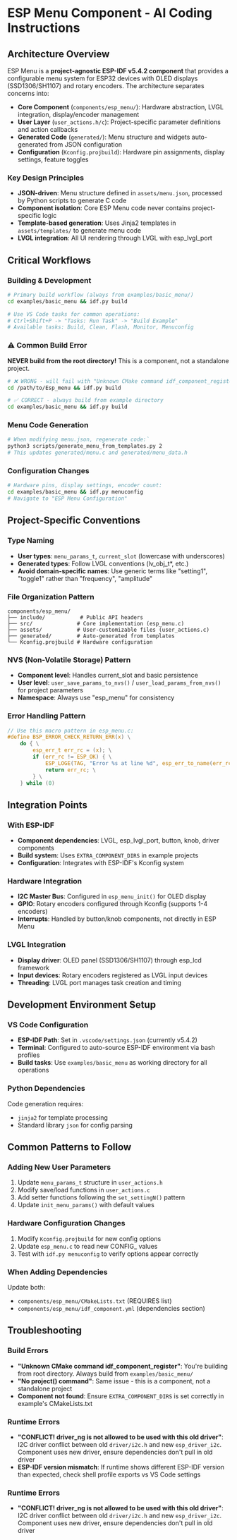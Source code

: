 # ESP Menu Component - AI Coding Instructions

## Architecture Overview

ESP Menu is a **project-agnostic ESP-IDF v5.4.2 component** that provides a configurable menu system for ESP32 devices with OLED displays (SSD1306/SH1107) and rotary encoders. The architecture separates concerns into:

- **Core Component** (`components/esp_menu/`): Hardware abstraction, LVGL integration, display/encoder management
- **User Layer** (`user_actions.h/c`): Project-specific parameter definitions and action callbacks
- **Generated Code** (`generated/`): Menu structure and widgets auto-generated from JSON configuration
- **Configuration** (`Kconfig.projbuild`): Hardware pin assignments, display settings, feature toggles

### Key Design Principles
- **JSON-driven**: Menu structure defined in `assets/menu.json`, processed by Python scripts to generate C code
- **Component isolation**: Core ESP Menu code never contains project-specific logic
- **Template-based generation**: Uses Jinja2 templates in `assets/templates/` to generate menu code
- **LVGL integration**: All UI rendering through LVGL with esp_lvgl_port

## Critical Workflows

### Building & Development
```bash
# Primary build workflow (always from examples/basic_menu/)
cd examples/basic_menu && idf.py build

# Use VS Code tasks for common operations:
# Ctrl+Shift+P -> "Tasks: Run Task" -> "Build Example"
# Available tasks: Build, Clean, Flash, Monitor, Menuconfig
```

### ⚠️ Common Build Error
**NEVER build from the root directory!** This is a component, not a standalone project.
```bash
# ❌ WRONG - will fail with "Unknown CMake command idf_component_register"
cd /path/to/Esp_menu && idf.py build

# ✅ CORRECT - always build from example directory
cd examples/basic_menu && idf.py build
```

### Menu Code Generation
```bash
# When modifying menu.json, regenerate code:`   
python3 scripts/generate_menu_from_templates.py 2
# This updates generated/menu.c and generated/menu_data.h
```

### Configuration Changes
```bash
# Hardware pins, display settings, encoder count:
cd examples/basic_menu && idf.py menuconfig
# Navigate to "ESP Menu Configuration"
```

## Project-Specific Conventions

### Type Naming
- **User types**: `menu_params_t`, `current_slot` (lowercase with underscores)
- **Generated types**: Follow LVGL conventions (lv_obj_t*, etc.)
- **Avoid domain-specific names**: Use generic terms like "setting1", "toggle1" rather than "frequency", "amplitude"

### File Organization Pattern
```
components/esp_menu/
├── include/           # Public API headers
├── src/              # Core implementation (esp_menu.c)
├── assets/           # User-customizable files (user_actions.c)
├── generated/        # Auto-generated from templates
└── Kconfig.projbuild # Hardware configuration
```

### NVS (Non-Volatile Storage) Pattern
- **Component level**: Handles current_slot and basic persistence
- **User level**: `user_save_params_to_nvs()` / `user_load_params_from_nvs()` for project parameters
- **Namespace**: Always use "esp_menu" for consistency

### Error Handling Pattern
```c
// Use this macro pattern in esp_menu.c:
#define BSP_ERROR_CHECK_RETURN_ERR(x) \
    do { \
        esp_err_t err_rc = (x); \
        if (err_rc != ESP_OK) { \
            ESP_LOGE(TAG, "Error %s at line %d", esp_err_to_name(err_rc), __LINE__); \
            return err_rc; \
        } \
    } while (0)
```

## Integration Points

### With ESP-IDF
- **Component dependencies**: LVGL, esp_lvgl_port, button, knob, driver components
- **Build system**: Uses `EXTRA_COMPONENT_DIRS` in example projects
- **Configuration**: Integrates with ESP-IDF's Kconfig system

### Hardware Integration
- **I2C Master Bus**: Configured in `esp_menu_init()` for OLED display
- **GPIO**: Rotary encoders configured through Kconfig (supports 1-4 encoders)
- **Interrupts**: Handled by button/knob components, not directly in ESP Menu

### LVGL Integration
- **Display driver**: OLED panel (SSD1306/SH1107) through esp_lcd framework
- **Input devices**: Rotary encoders registered as LVGL input devices
- **Threading**: LVGL port manages task creation and timing

## Development Environment Setup

### VS Code Configuration
- **ESP-IDF Path**: Set in `.vscode/settings.json` (currently v5.4.2)
- **Terminal**: Configured to auto-source ESP-IDF environment via bash profiles
- **Build tasks**: Use `examples/basic_menu` as working directory for all operations

### Python Dependencies
Code generation requires:
- `jinja2` for template processing
- Standard library `json` for config parsing

## Common Patterns to Follow

### Adding New User Parameters
1. Update `menu_params_t` structure in `user_actions.h`
2. Modify save/load functions in `user_actions.c`
3. Add setter functions following the `set_settingN()` pattern
4. Update `init_menu_params()` with default values

### Hardware Configuration Changes
1. Modify `Kconfig.projbuild` for new config options
2. Update `esp_menu.c` to read new CONFIG_ values
3. Test with `idf.py menuconfig` to verify options appear correctly

### When Adding Dependencies
Update both:
- `components/esp_menu/CMakeLists.txt` (REQUIRES list)
- `components/esp_menu/idf_component.yml` (dependencies section)

## Troubleshooting

### Build Errors
- **"Unknown CMake command idf_component_register"**: You're building from root directory. Always build from `examples/basic_menu/`
- **"No project() command"**: Same issue - this is a component, not a standalone project
- **Component not found**: Ensure `EXTRA_COMPONENT_DIRS` is set correctly in example's CMakeLists.txt

### Runtime Errors
- **"CONFLICT! driver_ng is not allowed to be used with this old driver"**: I2C driver conflict between old `driver/i2c.h` and new `esp_driver_i2c`. Component uses new driver, ensure dependencies don't pull in old driver
- **ESP-IDF version mismatch**: If runtime shows different ESP-IDF version than expected, check shell profile exports vs VS Code settings

### Runtime Errors
- **"CONFLICT! driver_ng is not allowed to be used with this old driver"**: I2C driver conflict between old `driver/i2c.h` and new `esp_driver_i2c`. Component uses new driver, ensure dependencies don't pull in old driver
